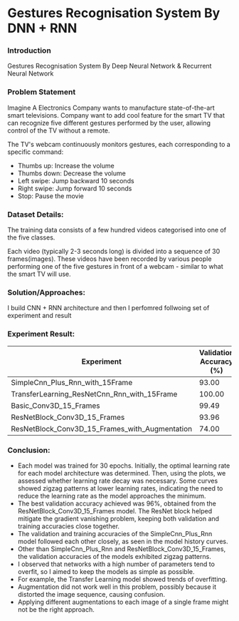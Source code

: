 # Gestures Recognisation System By DNN + RNN

### Introduction

Gestures Recognisation System By Deep Neural Network & Recurrent Neural Network

### Problem Statement

Imagine A Electronics Company wants to manufacture state-of-the-art smart televisions. Company want to add cool feature for the smart TV that can recognize five different gestures performed by the user, allowing control of the TV without a remote.

The TV's webcam continuously monitors gestures, each corresponding to a specific command:

- Thumbs up: Increase the volume
- Thumbs down: Decrease the volume
- Left swipe: Jump backward 10 seconds
- Right swipe: Jump forward 10 seconds
- Stop: Pause the movie

### Dataset Details:
The training data consists of a few hundred videos categorised into one of the five classes. 

Each video (typically 2-3 seconds long) is divided into a sequence of 30 frames(images). These videos have been recorded by various people performing one of the five gestures in front of a webcam - similar to what the smart TV will use. 

### Solution/Approaches:

I build CNN + RNN architecture and then I perfomred follwoing set of experiment and result 

### Experiment Result:
| Experiment                                           | Validation Accuracy (%) | Training Accuracy (%) |
|------------------------------------------------------|-------------------------|------------------------|
| SimpleCnn_Plus_Rnn_with_15Frame                      | 93.00                   | 98.49                  |
| TransferLearning_ResNetCnn_Rnn_with_15Frame          | 100.00                  | 83.00                  |
| Basic_Conv3D_15_Frames                               | 99.49                   | 96.00                  |
| ResNetBlock_Conv3D_15_Frames                         | 93.96                   | 92.00                  |
| ResNetBlock_Conv3D_15_Frames_with_Augmentation       | 74.00                   | 71.00                  |

### Conclusion:

- Each model was trained for 30 epochs. Initially, the optimal learning rate for each model architecture was determined. Then, using the plots, we assessed whether learning rate decay was necessary. Some curves showed zigzag patterns at lower learning rates, indicating the need to reduce the learning rate as the model approaches the minimum.
- The best validation accuracy achieved was 96%, obtained from the ResNetBlock_Conv3D_15_Frames model. The ResNet block helped mitigate the gradient vanishing problem, keeping both validation and training accuracies close together.
- The validation and training accuracies of the SimpleCnn_Plus_Rnn model followed each other closely, as seen in the model history curves.
- Other than SimpleCnn_Plus_Rnn and ResNetBlock_Conv3D_15_Frames, the validation accuracies of the models exhibited zigzag patterns.
- I observed that networks with a high number of parameters tend to overfit, so I aimed to keep the models as simple as possible.
- For example, the Transfer Learning model showed trends of overfitting.
- Augmentation did not work well in this problem, possibly because it distorted the image sequence, causing confusion.
- Applying different augmentations to each image of a single frame might not be the right approach.
